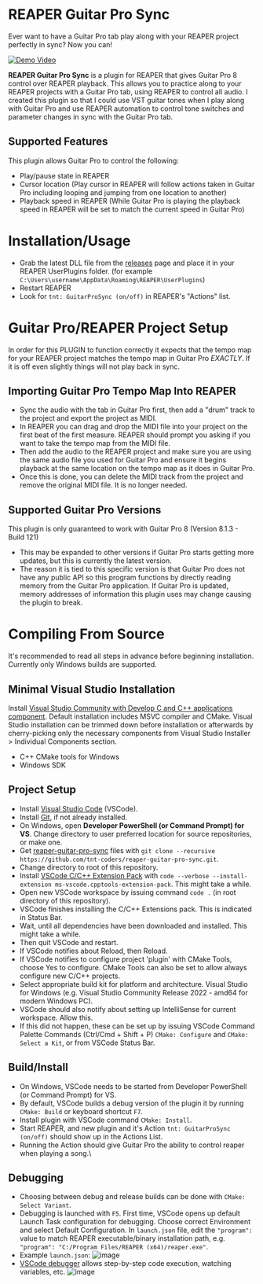 
# REAPER Guitar Pro Sync
Ever want to have a Guitar Pro tab play along with your REAPER project perfectly in sync? Now you can!

[![Demo Video](https://i.imgur.com/OgXCUdy.jpeg)](https://youtu.be/CZxBhGkcF-s)

**REAPER Guitar Pro Sync** is a plugin for REAPER that gives Guitar Pro 8 control over REAPER playback. This allows you to practice along to your REAPER projects with a Guitar Pro tab, using REAPER to control all audio. I created this plugin so that I could use VST guitar tones when I play along with Guitar Pro and use REAPER automation to control tone switches and parameter changes in sync with the Guitar Pro tab.
## Supported Features
This plugin allows Guitar Pro to control the following:
* Play/pause state in REAPER
* Cursor location (Play cursor in REAPER will follow actions taken in Guitar Pro including looping and jumping from one location to another)
* Playback speed in REAPER (While Guitar Pro is playing the playback speed in REAPER will be set to match the current speed in Guitar Pro)
# Installation/Usage
* Grab the latest DLL file from the [releases](https://github.com/tnt-coders/reaper-guitar-pro-sync/releases) page and place it in your REAPER UserPlugins folder. (for example `C:\Users\username\AppData\Roaming\REAPER\UserPlugins`)
* Restart REAPER
* Look for `tnt: GuitarProSync (on/off)` in REAPER's "Actions" list.
# Guitar Pro/REAPER Project Setup
In order for this PLUGIN to function correctly it expects that the tempo map for your REAPER project matches the tempo map in Guitar Pro *EXACTLY*. If it is off even slightly things will not play back in sync.
## Importing Guitar Pro Tempo Map Into REAPER
* Sync the audio with the tab in Guitar Pro first, then add a "drum" track to the project and export the project as MIDI.
* In REAPER you can drag and drop the MIDI file into your project on the first beat of the first measure. REAPER should prompt you asking if you want to take the tempo map from the MIDI file.
* Then add the audio to the REAPER project and make sure you are using the same audio file you used for Guitar Pro and ensure it begins playback at the same location on the tempo map as it does in Guitar Pro.
* Once this is done, you can delete the MIDI track from the project and remove the original MIDI file. It is no longer needed.
## Supported Guitar Pro Versions
This plugin is only guaranteed to work with Guitar Pro 8 (Version 8.1.3 - Build 121)
* This may be expanded to other versions if Guitar Pro starts getting more updates, but this is currently the latest version.
* The reason it is tied to this specific version is that Guitar Pro does not have any public API so this program functions by directly reading memory from the Guitar Pro application. If Guitar Pro is updated, memory addresses of information this plugin uses may change causing the plugin to break.
# Compiling From Source
It's recommended to read all steps in advance before beginning installation. Currently only Windows builds are supported.
## Minimal Visual Studio Installation
Install [Visual Studio Community with Develop C and C++ applications component](https://visualstudio.microsoft.com/vs/features/cplusplus/). Default installation includes MSVC compiler and CMake. Visual Studio installation can be trimmed down before installation or afterwards by cherry-picking only the necessary components from Visual Studio Installer > Individual Components section.
* C++ CMake tools for Windows
* Windows SDK
## Project Setup
* Install [Visual Studio Code](https://code.visualstudio.com/) (VSCode).
* Install [Git](https://git-scm.com/downloads), if not already installed. 
* On Windows, open **Developer PowerShell (or Command Prompt) for VS**. Change directory to user preferred location for source repositories, or make one.
* Get [reaper-guitar-pro-sync](https://github.com/tnt-coders/reaper-guitar-pro-sync) files with `git clone --recursive https://github.com/tnt-coders/reaper-guitar-pro-sync.git`.
* Change directory to root of this repository.
* Install [VSCode C/C++ Extension Pack](https://marketplace.visualstudio.com/items?itemName=ms-vscode.cpptools-extension-pack) with `code --verbose --install-extension ms-vscode.cpptools-extension-pack`. This might take a while.
* Open new VSCode workspace by issuing command `code .` (in root directory of this repository).
* VSCode finishes installing the C/C++ Extensions pack. This is indicated in Status Bar.
* Wait, until all dependencies have been downloaded and installed. This might take a while. 
* Then quit VSCode and restart.
* If VSCode notifies about Reload, then Reload.
* If VSCode notifies to configure project 'plugin' with CMake Tools, choose Yes to configure. CMake Tools can also be set to allow always configure new C/C++ projects.
* Select appropriate build kit for platform and architecture. Visual Studio for Windows (e.g. Visual Studio Community Release 2022 - amd64 for modern Windows PC).
* VSCode should also notify about setting up IntelliSense for current workspace. Allow this.
* If this did not happen, these can be set up by issuing VSCode Command Palette Commands (Ctrl/Cmd + Shift + P) `CMake: Configure` and `CMake: Select a Kit`, or from VSCode Status Bar. 
## Build/Install
* On Windows, VSCode needs to be started from Developer PowerShell (or Command Prompt) for VS.
* By default, VSCode builds a debug version of the plugin it by running `CMake: Build` or keyboard shortcut `F7`.
* Install plugin with VSCode command `CMake: Install`.
* Start REAPER, and new plugin and it's Action `tnt: GuitarProSync (on/off)` should show up in the Actions List.
* Running the Action should give Guitar Pro the ability to control reaper when playing a song.\
## Debugging
* Choosing between debug and release builds can be done with `CMake: Select Variant`.
* Debugging is launched with `F5`. First time, VSCode opens up default Launch Task configuration for debugging. Choose correct Environment and select Default Configuration. In `launch.json` file, edit the `"program":` value to match REAPER executable/binary installation path, e.g. `"program": "C:/Program Files/REAPER (x64)/reaper.exe"`.
* Example `launch.json`:
![image](https://i.imgur.com/ufG4jMf.png)
* [VSCode debugger](https://code.visualstudio.com/docs/cpp/cpp-debug) allows step-by-step code execution, watching variables, etc.
![image](https://i.imgur.com/N4LuyFV.gif)

